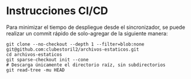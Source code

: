 # Instrucciones CI/CD

Para minimizar el tiempo de despliegue desde el sincronizador, se puede realizar un commit rápido de solo-agregar de la siguiente manera:

    git clone --no-checkout --depth 1 --filter=blob:none git@github.com:clubestoril2/archivos-estaticos.git
    cd archivos-estaticos
    git sparse-checkout init --cone
    # Descarga únicamente el directorio raíz, sin subdirectorios
    git read-tree -mu HEAD

